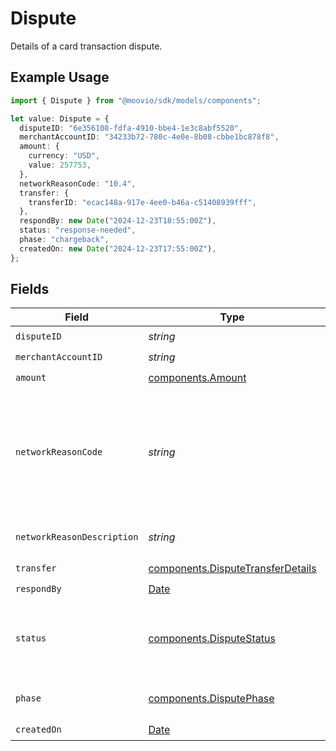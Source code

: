 # Dispute

Details of a card transaction dispute.

## Example Usage

```typescript
import { Dispute } from "@moovio/sdk/models/components";

let value: Dispute = {
  disputeID: "6e356108-fdfa-4910-bbe4-1e3c8abf5520",
  merchantAccountID: "34233b72-780c-4e0e-8b08-cbbe1bc878f8",
  amount: {
    currency: "USD",
    value: 257753,
  },
  networkReasonCode: "10.4",
  transfer: {
    transferID: "ecac148a-917e-4ee0-b46a-c51408939fff",
  },
  respondBy: new Date("2024-12-23T18:55:00Z"),
  status: "response-needed",
  phase: "chargeback",
  createdOn: new Date("2024-12-23T17:55:00Z"),
};
```

## Fields

| Field                                                                                                                                                                                                   | Type                                                                                                                                                                                                    | Required                                                                                                                                                                                                | Description                                                                                                                                                                                             |
| ------------------------------------------------------------------------------------------------------------------------------------------------------------------------------------------------------- | ------------------------------------------------------------------------------------------------------------------------------------------------------------------------------------------------------- | ------------------------------------------------------------------------------------------------------------------------------------------------------------------------------------------------------- | ------------------------------------------------------------------------------------------------------------------------------------------------------------------------------------------------------- |
| `disputeID`                                                                                                                                                                                             | *string*                                                                                                                                                                                                | :heavy_check_mark:                                                                                                                                                                                      | N/A                                                                                                                                                                                                     |
| `merchantAccountID`                                                                                                                                                                                     | *string*                                                                                                                                                                                                | :heavy_check_mark:                                                                                                                                                                                      | N/A                                                                                                                                                                                                     |
| `amount`                                                                                                                                                                                                | [components.Amount](../../models/components/amount.md)                                                                                                                                                  | :heavy_check_mark:                                                                                                                                                                                      | N/A                                                                                                                                                                                                     |
| `networkReasonCode`                                                                                                                                                                                     | *string*                                                                                                                                                                                                | :heavy_check_mark:                                                                                                                                                                                      | Indicates the card network's category for the dispute. <br/><br/>These codes may differ between card brands. You can find more information on the code from the networkReasonDescription field.         |
| `networkReasonDescription`                                                                                                                                                                              | *string*                                                                                                                                                                                                | :heavy_minus_sign:                                                                                                                                                                                      | Provides detail on the card network's categorization of the dispute.                                                                                                                                    |
| `transfer`                                                                                                                                                                                              | [components.DisputeTransferDetails](../../models/components/disputetransferdetails.md)                                                                                                                  | :heavy_check_mark:                                                                                                                                                                                      | N/A                                                                                                                                                                                                     |
| `respondBy`                                                                                                                                                                                             | [Date](https://developer.mozilla.org/en-US/docs/Web/JavaScript/Reference/Global_Objects/Date)                                                                                                           | :heavy_check_mark:                                                                                                                                                                                      | N/A                                                                                                                                                                                                     |
| `status`                                                                                                                                                                                                | [components.DisputeStatus](../../models/components/disputestatus.md)                                                                                                                                    | :heavy_check_mark:                                                                                                                                                                                      | The status of a particular dispute. <br/><br/>Read our [disputes guide](https://docs.moov.io/guides/money-movement/accept-payments/card-acceptance/disputes/#dispute-statuses) to learn what each status means. |
| `phase`                                                                                                                                                                                                 | [components.DisputePhase](../../models/components/disputephase.md)                                                                                                                                      | :heavy_check_mark:                                                                                                                                                                                      | The phase of a dispute within the dispute lifecycle.                                                                                                                                                    |
| `createdOn`                                                                                                                                                                                             | [Date](https://developer.mozilla.org/en-US/docs/Web/JavaScript/Reference/Global_Objects/Date)                                                                                                           | :heavy_check_mark:                                                                                                                                                                                      | N/A                                                                                                                                                                                                     |